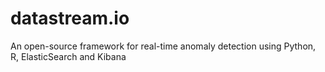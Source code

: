 # datastream.io
An open-source framework for real-time anomaly detection using Python, R, ElasticSearch and Kibana
